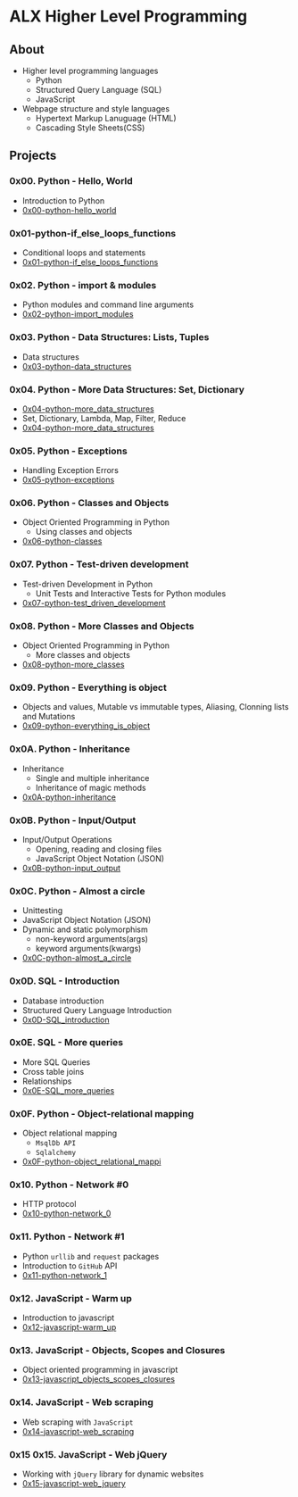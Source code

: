 # ALX Higher Level Programming

## About
* Higher level programming languages
	- Python
	- Structured Query Language (SQL)
	- JavaScript
* Webpage structure and style languages
	- Hypertext Markup Lanuguage (HTML)
	- Cascading Style Sheets(CSS)

## Projects

### 0x00. Python - Hello, World
* Introduction to Python
* [0x00-python-hello_world](0x00-python-hello_world)
### 0x01-python-if_else_loops_functions
* Conditional loops and statements
* [0x01-python-if_else_loops_functions](0x01-python-if_else_loops_functions)

### 0x02. Python - import & modules
* Python modules and command line arguments
* [0x02-python-import_modules](0x02-python-import_modules)

### 0x03. Python - Data Structures: Lists, Tuples
* Data structures
* [0x03-python-data_structures](0x03-python-data_structures)

### 0x04. Python - More Data Structures: Set, Dictionary
* [0x04-python-more_data_structures](0x04-python-more_data_structures)
* Set, Dictionary, Lambda, Map, Filter, Reduce
* [0x04-python-more_data_structures](0x04-python-more_data_structures)

### 0x05. Python - Exceptions
* Handling Exception Errors
* [0x05-python-exceptions](0x05-python-exceptions)

### 0x06. Python - Classes and Objects
* Object Oriented Programming in Python
	* Using classes and objects
* [0x06-python-classes](0x06-python-classes)

### 0x07. Python - Test-driven development
* Test-driven Development in Python
	* Unit Tests and Interactive Tests for Python modules
* [0x07-python-test_driven_development](0x07-python-test_driven_development)

### 0x08. Python - More Classes and Objects
* Object Oriented Programming in Python
	* More classes and objects
* [0x08-python-more_classes](0x08-python-more_classes)

### 0x09. Python - Everything is object
* Objects and values, Mutable vs immutable types, Aliasing, Clonning lists and Mutations
* [0x09-python-everything_is_object](0x09-python-everything_is_object)

### 0x0A. Python - Inheritance
* Inheritance
	* Single and multiple inheritance
	* Inheritance of magic methods
* [0x0A-python-inheritance](0x0A-python-inheritance)

### 0x0B. Python - Input/Output
* Input/Output Operations
	* Opening, reading and closing files
	* JavaScript Object Notation (JSON)
* [0x0B-python-input_output](0x0B-python-input_output)

### 0x0C. Python - Almost a circle
* Unittesting
* JavaScript Object Notation (JSON)
* Dynamic and static polymorphism
	- non-keyword arguments(args)
	- keyword arguments(kwargs)
* [0x0C-python-almost_a_circle](0x0C-python-almost_a_circle)

### 0x0D. SQL - Introduction
* Database introduction
* Structured Query Language Introduction
* [0x0D-SQL_introduction](0x0D-SQL_introduction)

### 0x0E. SQL - More queries
* More SQL Queries
* Cross table joins
* Relationships
* [0x0E-SQL_more_queries](0x0E-SQL_more_queries)

### 0x0F. Python - Object-relational mapping
* Object relational mapping
	* `MsqlDb API`
	* `Sqlalchemy`
* [0x0F-python-object_relational_mappi](0x0F-python-object_relational_mappi)

### 0x10. Python - Network #0
* HTTP protocol
* [0x10-python-network_0](0x10-python-network_0)

### 0x11. Python - Network #1
* Python `urllib` and `request` packages
* Introduction to `GitHub` API
* [0x11-python-network_1](0x11-python-network_1)

### 0x12. JavaScript - Warm up
* Introduction to javascript
* [0x12-javascript-warm_up](0x12-javascript-warm_up)

### 0x13. JavaScript - Objects, Scopes and Closures
* Object oriented programming in javascript
* [0x13-javascript_objects_scopes_closures](0x13-javascript_objects_scopes_closures)

### 0x14. JavaScript - Web scraping
* Web scraping with `JavaScript`
* [0x14-javascript-web_scraping](0x14-javascript-web_scraping)
### 0x15 0x15. JavaScript - Web jQuery
* Working with `jQuery` library for dynamic websites
* [0x15-javascript-web_jquery](0x15-javascript-web_jquery)
